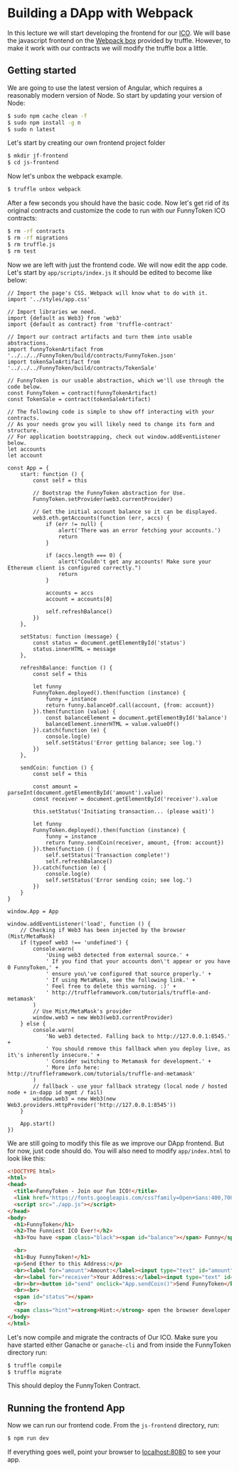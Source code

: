 # Building a DApp with Webpack
In this lecture we will start developing the frontend for our [ICO](build-your-own-ICO.md).
We will base the javascript frontend on the [Webpack box](https://github.com/truffle-box/webpack-box) provided by truffle. However, to make it work with our contracts we will modify the truffle box a little.

## Getting started
We are going to use the latest version of Angular, which requires a reasonably modern version of Node. So start by updating your version of Node:
```bash
$ sudo npm cache clean -f
$ sudo npm install -g n
$ sudo n latest
```
Let's start by creating our own frontend project folder
```bash
$ mkdir jf-frontend
$ cd js-frontend
```
Now let's unbox the webpack example.
```bash
$ truffle unbox webpack
```
After a few seconds you should have the basic code. Now let's get rid of its original contracts and customize the code to run with our FunnyToken ICO contracts:
```bash
$ rm -rf contracts
$ rm -rf migrations
$ rm truffle.js 
$ rm test
```
Now we are left with just the frontend code. We will now edit the app code. Let's start by `app/scripts/index.js`
it should be edited to become like below:
```ecmascript 6
// Import the page's CSS. Webpack will know what to do with it.
import '../styles/app.css'

// Import libraries we need.
import {default as Web3} from 'web3'
import {default as contract} from 'truffle-contract'

// Import our contract artifacts and turn them into usable abstractions.
import funnyTokenArtifact from '../../../FunnyToken/build/contracts/FunnyToken.json'
import tokenSaleArtifact from '../../../FunnyToken/build/contracts/TokenSale'

// FunnyToken is our usable abstraction, which we'll use through the code below.
const FunnyToken = contract(funnyTokenArtifact)
const TokenSale = contract(tokenSaleArtifact)

// The following code is simple to show off interacting with your contracts.
// As your needs grow you will likely need to change its form and structure.
// For application bootstrapping, check out window.addEventListener below.
let accounts
let account

const App = {
    start: function () {
        const self = this

        // Bootstrap the FunnyToken abstraction for Use.
        FunnyToken.setProvider(web3.currentProvider)

        // Get the initial account balance so it can be displayed.
        web3.eth.getAccounts(function (err, accs) {
            if (err != null) {
                alert('There was an error fetching your accounts.')
                return
            }

            if (accs.length === 0) {
                alert("Couldn't get any accounts! Make sure your Ethereum client is configured correctly.")
                return
            }

            accounts = accs
            account = accounts[0]

            self.refreshBalance()
        })
    },

    setStatus: function (message) {
        const status = document.getElementById('status')
        status.innerHTML = message
    },

    refreshBalance: function () {
        const self = this

        let funny
        FunnyToken.deployed().then(function (instance) {
            funny = instance
            return funny.balanceOf.call(account, {from: account})
        }).then(function (value) {
            const balanceElement = document.getElementById('balance')
            balanceElement.innerHTML = value.valueOf()
        }).catch(function (e) {
            console.log(e)
            self.setStatus('Error getting balance; see log.')
        })
    },

    sendCoin: function () {
        const self = this

        const amount = parseInt(document.getElementById('amount').value)
        const receiver = document.getElementById('receiver').value

        this.setStatus('Initiating transaction... (please wait)')

        let funny
        FunnyToken.deployed().then(function (instance) {
            funny = instance
            return funny.sendCoin(receiver, amount, {from: account})
        }).then(function () {
            self.setStatus('Transaction complete!')
            self.refreshBalance()
        }).catch(function (e) {
            console.log(e)
            self.setStatus('Error sending coin; see log.')
        })
    }
}

window.App = App

window.addEventListener('load', function () {
    // Checking if Web3 has been injected by the browser (Mist/MetaMask)
    if (typeof web3 !== 'undefined') {
        console.warn(
            'Using web3 detected from external source.' +
            ' If you find that your accounts don\'t appear or you have 0 FunnyToken,' +
            ' ensure you\'ve configured that source properly.' +
            ' If using MetaMask, see the following link.' +
            ' Feel free to delete this warning. :)' +
            ' http://truffleframework.com/tutorials/truffle-and-metamask'
        )
        // Use Mist/MetaMask's provider
        window.web3 = new Web3(web3.currentProvider)
    } else {
        console.warn(
            'No web3 detected. Falling back to http://127.0.0.1:8545.' +
            ' You should remove this fallback when you deploy live, as it\'s inherently insecure.' +
            ' Consider switching to Metamask for development.' +
            ' More info here: http://truffleframework.com/tutorials/truffle-and-metamask'
        )
        // fallback - use your fallback strategy (local node / hosted node + in-dapp id mgmt / fail)
        window.web3 = new Web3(new Web3.providers.HttpProvider('http://127.0.0.1:8545'))
    }

    App.start()
})
```
We are still going to modify this file as we improve our DApp frontend. But for now, just code should do.
You will also need to modify `app/index.html` to look like this:
```html
<!DOCTYPE html>
<html>
<head>
  <title>FunnyToken - Join our Fun ICO!</title>
  <link href='https://fonts.googleapis.com/css?family=Open+Sans:400,700' rel='stylesheet' type='text/css'>
  <script src="./app.js"></script>
</head>
<body>
  <h1>FunnyToken</h1>
  <h2>The Funniest ICO Ever!</h2>
  <h3>You have <span class="black"><span id="balance"></span> Funny</span></h3>

  <br>
  <h1>Buy FunnyToken!</h1>
  <p>Send Ether to this Address:</p>
  <br><label for="amount">Amount:</label><input type="text" id="amount" placeholder="e.g., 95"></input>
  <br><label for="receiver">Your Address:</label><input type="text" id="receiver" placeholder="e.g., 0x93e66d9baea28c17d9fc393b53e3fbdd76899dae"></input>
  <br><br><button id="send" onclick="App.sendCoin()">Send FunnyToken</button>
  <br><br>
  <span id="status"></span>
  <br>
  <span class="hint"><strong>Hint:</strong> open the browser developer console to view any errors and warnings.</span>
</body>
</html>

```



Let's now compile and migrate the contracts of Our ICO. Make sure you have started either Ganache or `ganache-cli` and from inside the FunnyToken directory run:
```bash
$ truffle compile
$ truffle migrate
``` 
This should deploy the FunnyToken Contract.



## Running the frontend App
Now we can run our frontend code. From the `js-frontend` directory, run:
```bash
$ npm run dev
``` 
If everything goes well, point your browser to [localhost:8080](http://localhost:8080) to see your app. 

